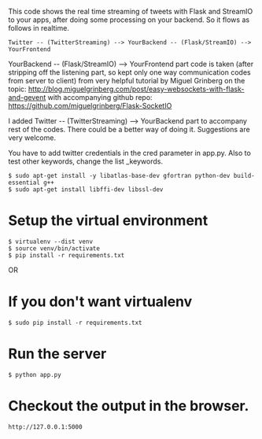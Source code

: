This code shows the real time streaming of tweets with Flask and StreamIO to your apps, after doing some processing on your backend. So it flows as follows in realtime. 
```
Twitter -- (TwitterStreaming) --> YourBackend -- (Flask/StreamIO) --> YourFrontend
```

YourBackend -- (Flask/StreamIO) --> YourFrontend part code is taken (after stripping off the listening part, so kept only one way communication codes from server to client) from very helpful tutorial by Miguel Grinberg on the topic:  http://blog.miguelgrinberg.com/post/easy-websockets-with-flask-and-gevent
with accompanying github repo: https://github.com/miguelgrinberg/Flask-SocketIO

I added Twitter -- (TwitterStreaming) --> YourBackend part to accompany rest of the codes. There could be a better way of doing it. Suggestions are very welcome. 

You have to add twitter credentials in the cred parameter in app.py. Also to test other keywords, change the list _keywords. 

```
$ sudo apt-get install -y libatlas-base-dev gfortran python-dev build-essential g++
$ sudo apt-get install libffi-dev libssl-dev

```
# Setup the virtual environment
```
$ virtualenv --dist venv
$ source venv/bin/activate
$ pip install -r requirements.txt 
```
OR 
# If you don't want virtualenv
```
$ sudo pip install -r requirements.txt
```

# Run the server
```
$ python app.py 
```
# Checkout the output in the browser. 
```
http://127.0.0.1:5000
```